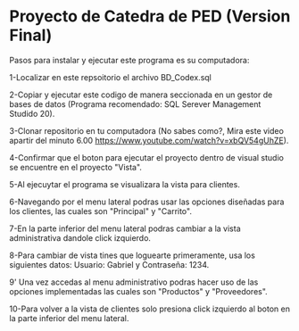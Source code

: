 # Proyecto de Catedra de PED (Version Final)

Pasos para instalar y ejecutar este programa es su computadora:

1-Localizar en este repsoitorio el archivo BD_Codex.sql

2-Copiar y ejecutar este codigo de manera seccionada en un gestor de bases de datos (Programa recomendado: SQL Serever Management Studido 20).

3-Clonar repositorio en tu computadora (No sabes como?, Mira este video apartir del minuto 6.00 https://www.youtube.com/watch?v=xbQV54gUhZE).

4-Confirmar que el boton para ejecutar el proyecto dentro de visual studio se encuentre en el proyecto "Vista".

5-Al ejecuytar el programa se visualizara la vista para clientes.

6-Navegando por el menu lateral podras usar las opciones diseñadas para los clientes, las cuales son "Principal" y  "Carrito".

7-En la parte inferior del menu lateral podras cambiar a la vista administrativa dandole click izquierdo.

8-Para cambiar de vista tines que loguearte primeramente, usa los siguientes datos: Usuario: Gabriel y Contraseña: 1234.

9' Una vez accedas al menu administrativo podras hacer uso de las opciones implementadas las cuales son "Productos" y "Proveedores".

10-Para volver a la vista de clientes solo presiona click izquierdo al boton en la parte inferior del menu lateral. 
